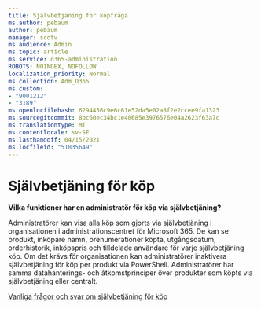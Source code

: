 ```yaml
---
title: Självbetjäning för köpfråga
ms.author: pebaum
author: pebaum
manager: scotv
ms.audience: Admin
ms.topic: article
ms.service: o365-administration
ROBOTS: NOINDEX, NOFOLLOW
localization_priority: Normal
ms.collection: Adm_O365
ms.custom:
- "9001212"
- "3189"
ms.openlocfilehash: 6294456c9e6c61e52da5e02a8f2e2ccee9fa1323
ms.sourcegitcommit: 8bc60ec34bc1e40685e3976576e04a2623f63a7c
ms.translationtype: MT
ms.contentlocale: sv-SE
ms.lasthandoff: 04/15/2021
ms.locfileid: "51835649"
---
```

# <a name="self-service-purchase"></a>Självbetjäning för köp

**Vilka funktioner har en administratör för köp via självbetjäning?**

Administratörer kan visa alla köp som gjorts via självbetjäning i organisationen i administrationscentret för Microsoft 365. De kan se produkt, inköpare namn, prenumerationer köpta, utgångsdatum, orderhistorik, inköpspris och tilldelade användare för varje självbetjäning köp.  Om det krävs för organisationen kan administratörer inaktivera självbetjäning för köp per produkt via PowerShell.  Administratörer har samma datahanterings- och åtkomstprinciper över produkter som köpts via självbetjäning eller centralt.

[Vanliga frågor och svar om självbetjäning för köp](https://aka.ms/self-service-purchase-faq)

